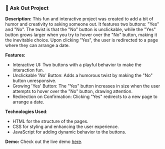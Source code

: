 ### 🥳 **Ask Out Project** 

**Description:**
This fun and interactive project was created to add a bit of humor and creativity to asking someone out. It features two buttons: "Yes" and "No". The twist is that the "No" button is unclickable, while the "Yes" button grows larger when you try to hover over the "No" button, making it the inevitable choice. Upon clicking "Yes", the user is redirected to a page where they can arrange a date.

**Features:**

- Interactive UI: Two buttons with a playful behavior to make the interaction fun.
- Unclickable 'No' Button: Adds a humorous twist by making the "No" button unresponsive.
- Growing 'Yes' Button: The "Yes" button increases in size when the user attempts to hover over the "No" button, drawing attention.
- Redirection on Confirmation: Clicking "Yes" redirects to a new page to arrange a date.

**Technologies Used**:

- HTML for the structure of the pages.
- CSS for styling and enhancing the user experience.
- JavaScript for adding dynamic behavior to the buttons.

**Demo:**
Check out the live demo [here](https://askyourpartner.netlify.app).

